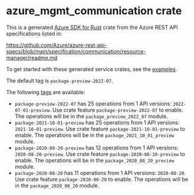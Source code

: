 # azure_mgmt_communication crate

This is a generated [Azure SDK for Rust](https://github.com/Azure/azure-sdk-for-rust) crate from the Azure REST API specifications listed in:

https://github.com/Azure/azure-rest-api-specs/blob/main/specification/communication/resource-manager/readme.md

To get started with these generated service crates, see the [examples](https://github.com/Azure/azure-sdk-for-rust/blob/main/services/README.md#examples).

The default tag is `package-preview-2022-07`.

The following [tags](https://github.com/Azure/azure-sdk-for-rust/blob/main/services/tags.md) are available:

- `package-preview-2022-07` has 25 operations from 1 API versions: `2022-07-01-preview`. Use crate feature `package-preview-2022-07` to enable. The operations will be in the `package_preview_2022_07` module.
- `package-2021-10-01-preview` has 25 operations from 1 API versions: `2021-10-01-preview`. Use crate feature `package-2021-10-01-preview` to enable. The operations will be in the `package_2021_10_01_preview` module.
- `package-2020-08-20-preview` has 12 operations from 1 API versions: `2020-08-20-preview`. Use crate feature `package-2020-08-20-preview` to enable. The operations will be in the `package_2020_08_20_preview` module.
- `package-2020-08-20` has 11 operations from 1 API versions: `2020-08-20`. Use crate feature `package-2020-08-20` to enable. The operations will be in the `package_2020_08_20` module.